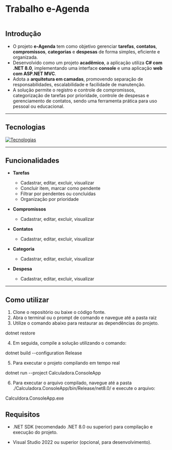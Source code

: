 # Trabalho e-Agenda

![]()

## Introdução

- O projeto **e-Agenda** tem como objetivo gerenciar **tarefas**, **contatos**, **compromissos**, **categorias** e **despesas** de forma simples, eficiente e organizada.
- Desenvolvido como um projeto **acadêmico**, a aplicação utiliza **C# com .NET 8.0**, implementando uma interface **console** e uma aplicação **web com ASP.NET MVC**.
- Adota a **arquitetura em camadas**, promovendo separação de responsabilidades, escalabilidade e facilidade de manutenção.
- A solução permite o registro e controle de compromissos, categorização de tarefas por prioridade, controle de despesas e gerenciamento de contatos, sendo uma ferramenta prática para uso pessoal ou educacional.

---

## Tecnologias

[![Tecnologias](https://skillicons.dev/icons?i=cs,dotnet,visualstudio,html,css,js,bootstrap,git,github)](https://skillicons.dev)

---

## Funcionalidades

- **Tarefas**  
  - Cadastrar, editar, excluir, visualizar  
  - Concluir item, marcar como pendente  
  - Filtrar por pendentes ou concluídas  
  - Organização por prioridade

- **Compromissos**  
  - Cadastrar, editar, excluir, visualizar

- **Contatos**  
  - Cadastrar, editar, excluir, visualizar

- **Categoria**  
  - Cadastrar, editar, excluir, visualizar

- **Despesa**  
  - Cadastrar, editar, excluir, visualizar

---

## Como utilizar

1. Clone o repositório ou baixe o código fonte.
2. Abra o terminal ou o prompt de comando e navegue até a pasta raiz
3. Utilize o comando abaixo para restaurar as dependências do projeto.

dotnet restore


4. Em seguida, compile a solução utilizando o comando:
   
dotnet build --configuration Release


5. Para executar o projeto compilando em tempo real
   
dotnet run --project Calculadora.ConsoleApp


6. Para executar o arquivo compilado, navegue até a pasta ./Calculadora.ConsoleApp/bin/Release/net8.0/ e execute o arquivo:
   
Calculdora.ConsoleApp.exe


## Requisitos

- .NET SDK (recomendado .NET 8.0 ou superior) para compilação e execução do projeto.

- Visual Studio 2022 ou superior (opcional, para desenvolvimento).
